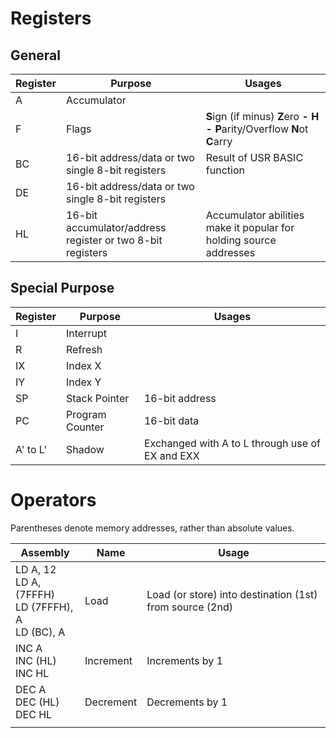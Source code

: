 
# Registers

## General

| Register | Purpose | Usages |
|----------|------|-------|
| A | Accumulator | |
| F | Flags | **S**ign (if minus)	**Z**ero **-** **H** **-**	**P**arity/Overflow	**N**ot	**C**arry	|
| BC | 16-bit address/data or two single 8-bit registers | Result of USR BASIC function |
| DE | 16-bit address/data or two single 8-bit registers | |
| HL | 16-bit accumulator/address register or two 8-bit registers | Accumulator abilities make it popular for holding source addresses |

## Special Purpose

| Register | Purpose | Usages |
|----------|------|-------|
| I | Interrupt | |
| R | Refresh | |
| IX | Index X | |
| IY | Index Y | |
| SP | Stack Pointer | 16-bit address |
| PC | Program Counter | 16-bit data |
| A' to L' | Shadow | Exchanged with A to L through use of EX and EXX |

# Operators

Parentheses denote memory addresses, rather than absolute values.

| Assembly                                        | Name | Usage                                                  |
|-------------------------------------------------|------|--------------------------------------------------------|
| LD A, 12<br>LD A, (7FFFH)<br>LD (7FFFH), A<br>LD (BC), A | Load | Load (or store) into destination (1st) from source (2nd) |
| INC A<br>INC (HL)<br>INC HL  | Increment | Increments by 1 |
| DEC A<br>DEC (HL)<br>DEC HL  | Decrement | Decrements by 1 |
|                                                 |      |                                                        |
